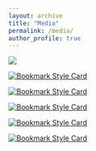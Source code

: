 ```yaml
---
layout: archive
title: "Media"
permalink: /media/
author_profile: true
---
```


<kbd>
    <a href="https://v.qq.com/x/page/e0835c607hk.html"><image src="https://svg.bookmark.style/api?url=https://v.qq.com/x/page/e0835c607hk.html" /></a>
</kbd>

[![Bookmark Style Card](https://svg.bookmark.style/api?url=https://v.qq.com/x/page/e0835c607hk.html)](https://v.qq.com/x/page/e0835c607hk.html)

[![Bookmark Style Card](https://svg.bookmark.style/api?url=https://mp.weixin.qq.com/s/6NYK19ats-xnCusehNGofg)](https://mp.weixin.qq.com/s/6NYK19ats-xnCusehNGofg)

[![Bookmark Style Card](https://svg.bookmark.style/api?url=https://mp.weixin.qq.com/s/sXtrn2B4hOltMY9GI0w0uA)](https://mp.weixin.qq.com/s/sXtrn2B4hOltMY9GI0w0uA)

[![Bookmark Style Card](https://svg.bookmark.style/api?url=https://mp.weixin.qq.com/s/JfVhtcyr9ffJzkTmNTO4TA)](https://mp.weixin.qq.com/s/JfVhtcyr9ffJzkTmNTO4TA)

[![Bookmark Style Card](https://svg.bookmark.style/api?url=http://qihang.hrbeu.edu.cn/2018/1018/c958a203768/page.htm)](http://qihang.hrbeu.edu.cn/2018/1018/c958a203768/page.htm)